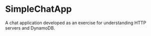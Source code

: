# SimpleChatApp
A chat application developed as an exercise for understanding HTTP servers and DynamoDB.
